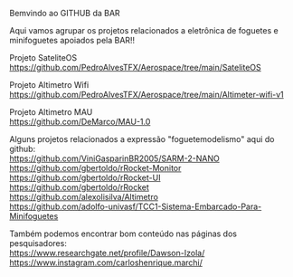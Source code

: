 Bemvindo ao GITHUB da BAR 

Aqui vamos agrupar os projetos relacionados a eletrônica de foguetes e minifoguetes apoiados pela BAR!!

Projeto SateliteOS<br>
    <a>https://github.com/PedroAlvesTFX/Aerospace/tree/main/SateliteOS</a>

Projeto Altimetro Wifi<br>
    <a>https://github.com/PedroAlvesTFX/Aerospace/tree/main/Altimeter-wifi-v1</a>
    
Projeto Altimetro MAU<br>
    <a>https://github.com/DeMarco/MAU-1.0</a>
    
    
Alguns projetos relacionados a expressão "foguetemodelismo" aqui do github:<br>
    <a>https://github.com/ViniGasparinBR2005/SARM-2-NANO</a><br>
    <a>https://github.com/gbertoldo/rRocket-Monitor</a><br>
    <a>https://github.com/gbertoldo/rRocket-UI</a><br>
    <a>https://github.com/gbertoldo/rRocket</a><br>
    <a>https://github.com/alexolisilva/Altimetro</a><br>
    <a>https://github.com/adolfo-univasf/TCC1-Sistema-Embarcado-Para-Minifoguetes</a><br>

Também podemos encontrar bom conteúdo nas páginas dos pesquisadores:<br>
    <a>https://www.researchgate.net/profile/Dawson-Izola/</a><br>
    <a>https://www.instagram.com/carloshenrique.marchi/ </a><br>
    
